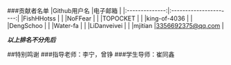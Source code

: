 ###贡献者名单
|Github用户名     |电子邮箱                 |
|:--------------:|:----------------------:|
|FishHHotss      |                        |
|NoFFear         |                        |
|TOPOCKET        |                        |
|king-of-4036    |                        |
|DengSchoo       |                        |
|Water-fa        |                        |
|LiDanveivei     |                        |
|mjitian         |3356692375@qq.com       |

***以上排名不分先后***

##特别鸣谢
###指导老师：李宁，曾铮
###学生导师：崔同鑫
